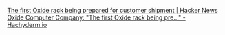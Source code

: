 
[The first Oxide rack being prepared for customer shipment | Hacker News](https://news.ycombinator.com/item?id=36552015)
[Oxide Computer Company: "The first Oxide rack being pre…" - Hachyderm.io](https://hachyderm.io/@oxidecomputer/110635621269494973)
